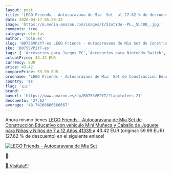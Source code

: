 ```yaml
---
layout: post
title: 'LEGO Friends - Autocaravana de Mia  Set  al 27.62 % de descuento'
date: 2020-04-17 05:29:22
image: 'https://m.media-amazon.com/images/I/51otYUo--PL._SL400_.jpg'
comments: true
category: ofertas
author: 'tole.es'
slug: 'B075SVP2YT-es LEGO Friends - Autocaravana de Mia Set de Construcción...'
sku: 'B075SVP2YT-es'
tags: [ 'Accesorios para Juegos PC','Accesorios para Nintendo Switch','Hardware y juegos para Nintendo Switch','Juegos de construcción para niños','Juegos y Accesorios para PC','Juguetes','Juguetes y juegos','Mandos para Nintendo Switch','Muñecos y figuras','Playsets de figuras de juguete para niños','Videojuegos','lego', ]
actualPrice: 43.42 EUR
currency: EUR
price: 43.42
comparePrice: 59.99 EUR
prodname: 'LEGO Friends - Autocaravana de Mia  Set de Construcción Educativo con vehículo  Mini Muñeca y Caballo de Juguete para Niñas y Niños de 7 a 12 Años  41339 '
country: 'es'
flag: '🇪🇸'
brand: ''
buyurl: 'https://www.amazon.es/dp/B075SVP2YT/?tag=tolees-21'
descuento: '27.62'
average: '48.74166666666667'
---
```


Ahora mismo tienes [LEGO Friends - Autocaravana de Mia  Set de Construcción Educativo con vehículo  Mini Muñeca y Caballo de Juguete para Niñas y Niños de 7 a 12 Años  41339 ](https://www.amazon.es/dp/B075SVP2YT/?tag=tolees-21) a 43.42 EUR (original: 59.99 EUR) (27.62 %  de descuento) en el siguiente enlace!

[![LEGO Friends - Autocaravana de Mia  Set ](https://m.media-amazon.com/images/I/51otYUo--PL._SL400_.jpg)](https://www.amazon.es/dp/B075SVP2YT/?tag=tolees-21)

🔎:


[🛒 Visítala!!!](https://www.amazon.es/dp/B075SVP2YT/?tag=tolees-21)
